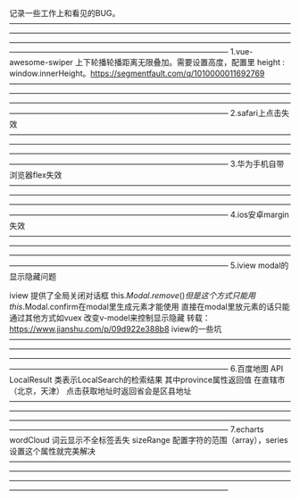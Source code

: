 记录一些工作上和看见的BUG。 
————————————————————————————————————————————————————————————————————————————————————————————————————————————————————————————————————————
1.vue-awesome-swiper   上下轮播轮播距离无限叠加。需要设置高度，配置里 height : window.innerHeight。https://segmentfault.com/q/1010000011692769
————————————————————————————————————————————————————————————————————————————————————————————————————————————————————————————————————————
2.safari上点击失效
————————————————————————————————————————————————————————————————————————————————————————————————————————————————————————————————————————
3.华为手机自带浏览器flex失效
————————————————————————————————————————————————————————————————————————————————————————————————————————————————————————————————————————
4.ios安卓margin失效
————————————————————————————————————————————————————————————————————————————————————————————————————————————————————————————————————————
5.iview modal的显示隐藏问题

iview 提供了全局关闭对话框 this.$Modal.remove()
但是这个方式只能用this.$Modal.confirm在modal里生成元素才能使用
直接在modal里放元素的话只能通过其他方式如vuex 改变v-model来控制显示隐藏
转载：https://www.jianshu.com/p/09d922e388b8   iview的一些坑
————————————————————————————————————————————————————————————————————————————————————————————————————————————————————————————————————————
6.百度地图
API LocalResult 类表示LocalSearch的检索结果 其中province属性返回值 在直辖市（北京，天津） 点击获取地址时返回省会是区县地址
————————————————————————————————————————————————————————————————————————————————————————————————————————————————————————————————————————
7.echarts wordCloud 词云显示不全标签丢失
 sizeRange 配置字符的范围（array），series设置这个属性就完美解决
————————————————————————————————————————————————————————————————————————————————————————————————————————————————————————————————————————







